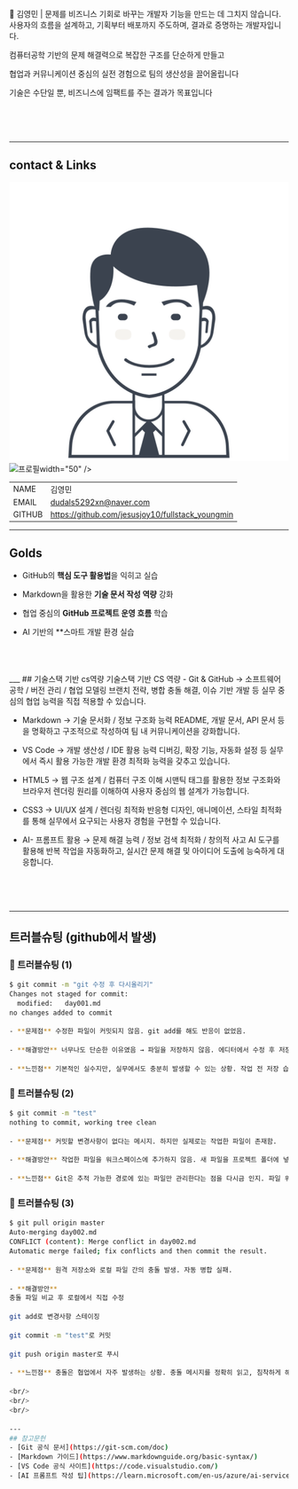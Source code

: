 🚀 김영민 | 문제를 비즈니스 기회로 바꾸는 개발자
기능을 만드는 데 그치지 않습니다. 사용자의 흐름을 설계하고, 기획부터 배포까지 주도하며, 결과로 증명하는 개발자입니다.

컴퓨터공학 기반의 문제 해결력으로 복잡한 구조를 단순하게 만들고

협업과 커뮤니케이션 중심의 실전 경험으로 팀의 생산성을 끌어올립니다

기술은 수단일 뿐, 비즈니스에 임팩트를 주는 결과가 목표입니다

<br/>
<br/>
<br/>

---
<!--
1.이미지 (캐리커쳐)
 이름, 이메일, 깃허브주소, 포트폴리오 2*4의 테이블형식으로 -->
## contact & Links

![프로필](./track001/984126_avatar_male_man_user_person_icon.png)
<img src="./" alt="프로필">width="50" />


| | |
|-|-|
|NAME|김영민
|EMAIL|dudals5292xn@naver.com|
|GITHUB|https://github.com/jesusjoy10/fullstack_youngmin|

_ _ _
<!-- track001 github -->
## Golds

- GitHub의 **핵심 도구 활용법**을 익히고 실습

- Markdown을 활용한 **기술 문서 작성 역량** 강화

- 협업 중심의 **GitHub 프로젝트 운영 흐름** 학습

- AI 기반의 **스마트 개발 환경 실습
<br/>
<br/>
<br/> 
___
<!-- cs와 연결지어서 -->
## 기술스택 기반 cs역량
기술스택 기반 CS 역량
- Git & GitHub → 소프트웨어 공학 / 버전 관리 / 협업 모델링 브랜치 전략, 병합 충돌 해결, 이슈 기반 개발 등 실무 중심의 협업 능력을 직접 적용할 수 있습니다.

- Markdown → 기술 문서화 / 정보 구조화 능력 README, 개발 문서, API 문서 등을 명확하고 구조적으로 작성하여 팀 내 커뮤니케이션을 강화합니다.

- VS Code → 개발 생산성 / IDE 활용 능력 디버깅, 확장 기능, 자동화 설정 등 실무에서 즉시 활용 가능한 개발 환경 최적화 능력을 갖추고 있습니다.

- HTML5 → 웹 구조 설계 / 컴퓨터 구조 이해 시맨틱 태그를 활용한 정보 구조화와 브라우저 렌더링 원리를 이해하여 사용자 중심의 웹 설계가 가능합니다.

- CSS3 → UI/UX 설계 / 렌더링 최적화 반응형 디자인, 애니메이션, 스타일 최적화를 통해 실무에서 요구되는 사용자 경험을 구현할 수 있습니다.

- AI- 프롬프트 활용 → 문제 해결 능력 / 정보 검색 최적화 / 창의적 사고 AI 도구를 활용해 반복 작업을 자동화하고, 실시간 문제 해결 및 아이디어 도출에 능숙하게 대응합니다.

<br/>
<br/>
<br/> 

___
<!-- java, HTML+CSS+JS/JQUERY-->
<!-- ## 포트폴리오>
<br/>
<br/>
<br/> 

---
<!-- 정리해놓은 day1,day2 -->
## 트러블슈팅 (github에서 발생)

### 🔧 트러블슈팅 (1)
```bash
$ git commit -m "git 수정 후 다시올리기"
Changes not staged for commit:
  modified:   day001.md
no changes added to commit

- **문제점** 수정한 파일이 커밋되지 않음. git add를 해도 반응이 없었음.

- **해결방안** 너무나도 단순한 이유였음 → 파일을 저장하지 않음. 에디터에서 수정 후 저장하지 않은 상태로 커밋을 시도함.

- **느낀점** 기본적인 실수지만, 실무에서도 충분히 발생할 수 있는 상황. 작업 전 저장 습관화가 중요하며, 커밋 전 git status 확인은 필수다.

```
### 🔧 트러블슈팅 (2)

```bash
$ git commit -m "test"
nothing to commit, working tree clean

- **문제점** 커밋할 변경사항이 없다는 메시지. 하지만 실제로는 작업한 파일이 존재함.

- **해결방안** 작업한 파일을 워크스페이스에 추가하지 않음. 새 파일을 프로젝트 폴더에 넣지 않아 Git이 인식하지 못함. → 파일을 워크스페이스에 추가 후 정상 커밋.

- **느낀점** Git은 추적 가능한 경로에 있는 파일만 관리한다는 점을 다시금 인지. 파일 위치와 Git 상태를 항상 함께 확인해야 한다.

```

### 🔧 트러블슈팅 (3)
```bash
$ git pull origin master
Auto-merging day002.md
CONFLICT (content): Merge conflict in day002.md
Automatic merge failed; fix conflicts and then commit the result.

- **문제점** 원격 저장소와 로컬 파일 간의 충돌 발생. 자동 병합 실패.

- **해결방안**
충돌 파일 비교 후 로컬에서 직접 수정

git add로 변경사항 스테이징

git commit -m "test"로 커밋

git push origin master로 푸시

- **느낀점** 충돌은 협업에서 자주 발생하는 상황. 충돌 메시지를 정확히 읽고, 침착하게 해결하는 능력이 중요하다. Git은 단순한 도구가 아니라 협업의 핵심 시스템이라는 점을 체감함.

<br/>
<br/>
<br/> 

---
## 참고문헌
- [Git 공식 문서](https://git-scm.com/doc)  
- [Markdown 가이드](https://www.markdownguide.org/basic-syntax/)  
- [VS Code 공식 사이트](https://code.visualstudio.com/)  
- [AI 프롬프트 작성 팁](https://learn.microsoft.com/en-us/azure/ai-services/openai/how-to/prompt-engineering)